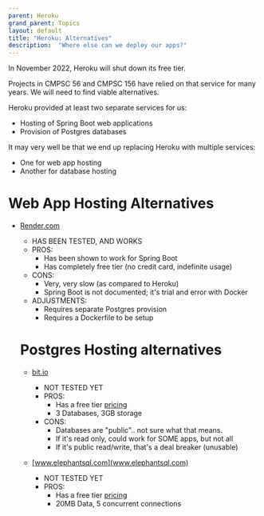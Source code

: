 ```yaml
---
parent: Heroku
grand_parent: Topics
layout: default
title: "Heroku: Alternatives"
description:  "Where else can we deploy our apps?"
---
```


In November 2022, Heroku will shut down its free tier.  

Projects in CMPSC 56 and CMPSC 156 have relied on that service for many years.  We will need to find viable alternatives.

Heroku provided at least two separate services for us:

* Hosting of Spring Boot web applications
* Provision of Postgres databases

It may very well be that we end up replacing Heroku with multiple services: 
* One for web app hosting
* Another for database hosting

# Web App Hosting Alternatives

* [Render.com](https://render.com)
  - HAS BEEN TESTED, AND WORKS
  - PROS: 
    - Has been shown to work for Spring Boot
    - Has completely free tier (no credit card, indefinite usage)
  - CONS:
    - Very, very slow (as compared to Heroku)
    - Spring Boot is not documented; it's trial and error with Docker
  - ADJUSTMENTS:
    - Requires separate Postgres provision
    - Requires a Dockerfile to be setup
  
  # Postgres Hosting alternatives
  
  * [bit.io](https://bit.io/)
    - NOT TESTED YET
    - PROS: 
      - Has a free tier [pricing](https://bit.io/pricing)
      - 3 Databases, 3GB storage
    - CONS:
      - Databases are "public".. not sure what that means.
      - If it's read only, could work for SOME apps, but not all
      - If it's public read/write, that's a deal breaker (unusable)
    
    
  * [www.elephantsql.com](www.elephantsql.com)
    - NOT TESTED YET
    - PROS: 
      - Has a free tier [pricing](https://www.elephantsql.com/plans.html)
      - 20MB Data, 5 concurrent connections
    
